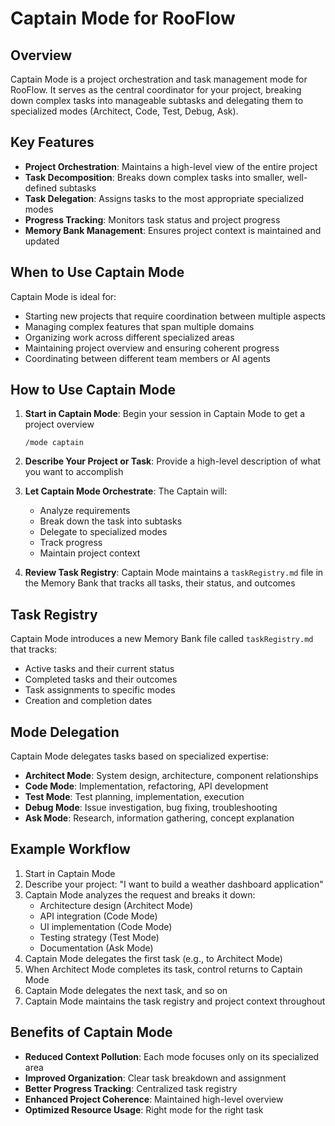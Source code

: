 # Captain Mode for RooFlow

## Overview

Captain Mode is a project orchestration and task management mode for RooFlow. It serves as the central coordinator for your project, breaking down complex tasks into manageable subtasks and delegating them to specialized modes (Architect, Code, Test, Debug, Ask).

## Key Features

- **Project Orchestration**: Maintains a high-level view of the entire project
- **Task Decomposition**: Breaks down complex tasks into smaller, well-defined subtasks
- **Task Delegation**: Assigns tasks to the most appropriate specialized modes
- **Progress Tracking**: Monitors task status and project progress
- **Memory Bank Management**: Ensures project context is maintained and updated

## When to Use Captain Mode

Captain Mode is ideal for:

- Starting new projects that require coordination between multiple aspects
- Managing complex features that span multiple domains
- Organizing work across different specialized areas
- Maintaining project overview and ensuring coherent progress
- Coordinating between different team members or AI agents

## How to Use Captain Mode

1. **Start in Captain Mode**: Begin your session in Captain Mode to get a project overview
   ```
   /mode captain
   ```

2. **Describe Your Project or Task**: Provide a high-level description of what you want to accomplish

3. **Let Captain Mode Orchestrate**: The Captain will:
   - Analyze requirements
   - Break down the task into subtasks
   - Delegate to specialized modes
   - Track progress
   - Maintain project context

4. **Review Task Registry**: Captain Mode maintains a `taskRegistry.md` file in the Memory Bank that tracks all tasks, their status, and outcomes

## Task Registry

Captain Mode introduces a new Memory Bank file called `taskRegistry.md` that tracks:

- Active tasks and their current status
- Completed tasks and their outcomes
- Task assignments to specific modes
- Creation and completion dates

## Mode Delegation

Captain Mode delegates tasks based on specialized expertise:

- **Architect Mode**: System design, architecture, component relationships
- **Code Mode**: Implementation, refactoring, API development
- **Test Mode**: Test planning, implementation, execution
- **Debug Mode**: Issue investigation, bug fixing, troubleshooting
- **Ask Mode**: Research, information gathering, concept explanation

## Example Workflow

1. Start in Captain Mode
2. Describe your project: "I want to build a weather dashboard application"
3. Captain Mode analyzes the request and breaks it down:
   - Architecture design (Architect Mode)
   - API integration (Code Mode)
   - UI implementation (Code Mode)
   - Testing strategy (Test Mode)
   - Documentation (Ask Mode)
4. Captain Mode delegates the first task (e.g., to Architect Mode)
5. When Architect Mode completes its task, control returns to Captain Mode
6. Captain Mode delegates the next task, and so on
7. Captain Mode maintains the task registry and project context throughout

## Benefits of Captain Mode

- **Reduced Context Pollution**: Each mode focuses only on its specialized area
- **Improved Organization**: Clear task breakdown and assignment
- **Better Progress Tracking**: Centralized task registry
- **Enhanced Project Coherence**: Maintained high-level overview
- **Optimized Resource Usage**: Right mode for the right task
